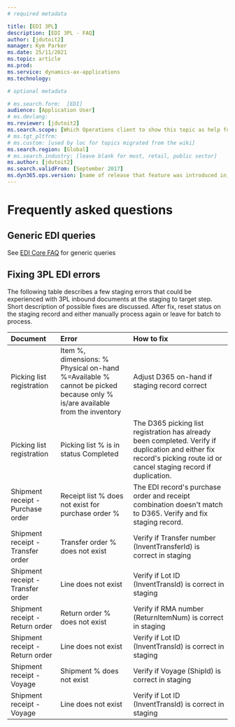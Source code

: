 ```yaml
---
# required metadata

title: [EDI 3PL]
description: [EDI 3PL - FAQ]
author: [jdutoit2]
manager: Kym Parker
ms.date: 25/11/2021
ms.topic: article
ms.prod: 
ms.service: dynamics-ax-applications
ms.technology: 

# optional metadata

# ms.search.form:  [EDI]
audience: [Application User]
# ms.devlang: 
ms.reviewer: [jdutoit2]
ms.search.scope: [Which Operations client to show this topic as help for, to be set by content strategist, see list here: https://microsoft.sharepoint.com/teams/DynDoc/_layouts/15/WopiFrame.aspx?sourcedoc={23419e1c-eb64-42e9-aa9b-79875b428718}&action=edit&wd=target%28Core%20Dynamics%20AX%20CP%20requirements%2Eone%7C4CC185C0%2DEFAA%2D42CD%2D94B9%2D8F2A45E7F61A%2FVersions%20list%20for%20docs%20topics%7CC14BE630%2D5151%2D49D6%2D8305%2D554B5084593C%2F%29]
# ms.tgt_pltfrm: 
# ms.custom: [used by loc for topics migrated from the wiki]
ms.search.region: [Global]
# ms.search.industry: [leave blank for most, retail, public sector]
ms.author: [jdutoit2]
ms.search.validFrom: [September 2017]
ms.dyn365.ops.version: [name of release that feature was introduced in, see list here: https://microsoft.sharepoint.com/teams/DynDoc/_layouts/15/WopiFrame.aspx?sourcedoc={23419e1c-eb64-42e9-aa9b-79875b428718}&action=edit&wd=target%28Core%20Dynamics%20AX%20CP%20requirements%2Eone%7C4CC185C0%2DEFAA%2D42CD%2D94B9%2D8F2A45E7F61A%2FVersions%20list%20for%20docs%20topics%7CC14BE630%2D5151%2D49D6%2D8305%2D554B5084593C%2F%29]
---
```


# Frequently asked questions

## Generic EDI queries

See [EDI Core FAQ](../../CORE/OTHER/FAQ.md) for generic queries

## Fixing 3PL EDI errors
The following table describes a few staging errors that could be experienced with 3PL inbound documents at the staging to target step. Short description of possible fixes are discussed. After fix, reset status on the staging record and either manually process again or leave for batch to process.

Document                          | Error	                                              | How to fix
:--                               | :--                                                 |:--
Picking list registration         | Item %, dimensions: % Physical on-hand %=Available % cannot be picked because only % is/are available from the inventory  | Adjust D365 on-hand if staging record correct
Picking list registration         | Picking list % is in status Completed               | The D365 picking list registration has already been completed. Verify if duplication and either fix record's picking route id or cancel staging record if duplication.
Shipment receipt - Purchase order | Receipt list % does not exist for purchase order %  | The EDI record's purchase order and receipt combination doesn't match to D365. Verify and fix staging record.
Shipment receipt - Transfer order | Transfer order % does not exist | Verify if Transfer number (InventTransferId) is correct in staging
Shipment receipt - Transfer order | Line does not exist             | Verify if Lot ID (InventTransId) is correct in staging
Shipment receipt - Return order   | Return order % does not exist   | Verify if RMA number (ReturnItemNum) is correct in staging
Shipment receipt - Return order   | Line does not exist             | Verify if Lot ID (InventTransId) is correct in staging
Shipment receipt - Voyage         | Shipment % does not exist       | Verify if Voyage (ShipId) is correct in staging
Shipment receipt - Voyage         | Line does not exist             | Verify if Lot ID (InventTransId) is correct in staging


